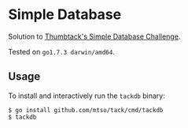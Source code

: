 # Simple Database

Solution to [Thumbtack's Simple Database Challenge](https://www.thumbtack.com/challenges/simple-database).

Tested on `go1.7.3 darwin/amd64`.

## Usage

To install and interactively run the `tackdb` binary:
```
$ go install github.com/mtso/tack/cmd/tackdb
$ tackdb
```
